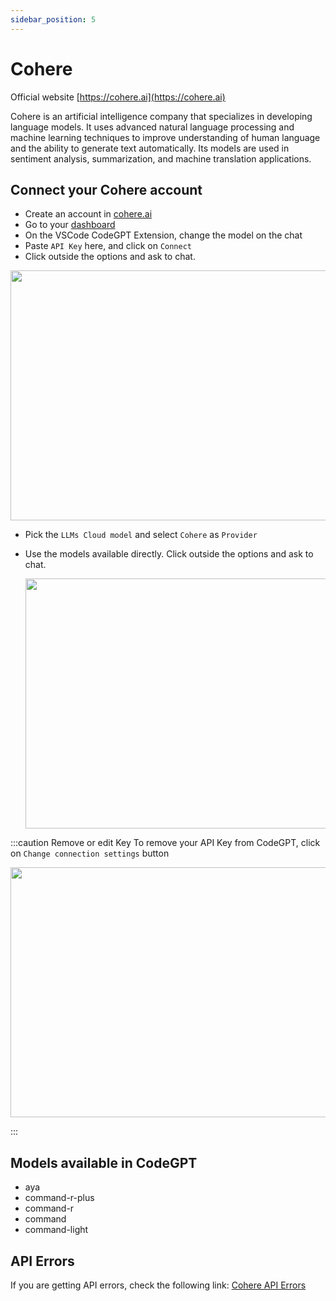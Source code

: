```yaml
---
sidebar_position: 5
---
```

# Cohere
Official website [https://cohere.ai](https://cohere.ai)

Cohere is an artificial intelligence company that specializes in developing language models. It uses advanced natural language processing and machine learning techniques to improve understanding of human language and the ability to generate text automatically. Its models are used in sentiment analysis, summarization, and machine translation applications.

## Connect your Cohere account
- Create an account in [cohere.ai](https://cohere.ai/)
- Go to your [dashboard](https://dashboard.cohere.com/api-keys)
- On the VSCode CodeGPT Extension, change the model on the chat
- Paste `API Key` here, and click on `Connect`
- Click outside the options and ask to chat.

<p align="center"><img width="550" height="400" src="https://github.com/user-attachments/assets/0a6791c5-bdf1-4410-a77a-4e9083993b7a"/></p>

- Pick the `LLMs Cloud model` and select `Cohere` as `Provider`
- Use the models available directly. Click outside the options and ask to chat.

  <p align="center"><img width="550" height="400" src="https://github.com/user-attachments/assets/377eab5e-9abb-4272-a985-b62ff484b5b1"/></p>

:::caution Remove or edit Key
To remove your API Key from CodeGPT, click on `Change connection settings` button
 <p align="center"><img width="550" height="400" src="https://github.com/user-attachments/assets/21e7d4b8-8d59-49d5-9b5e-2caeef9d1786"/></p>
:::

## Models available in CodeGPT
- aya
- command-r-plus
- command-r
- command
- command-light
  
## API Errors
If you are getting API errors, check the following link: [Cohere API Errors](https://docs.cohere.ai/reference/errors)
